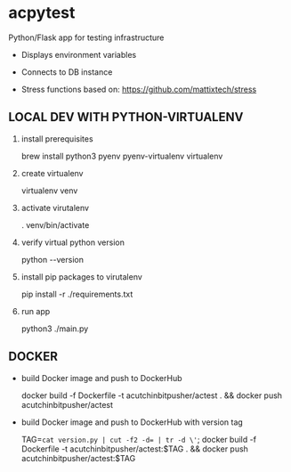 # acpytest

Python/Flask app for testing infrastructure

* Displays environment variables

* Connects to DB instance

* Stress functions based on: https://github.com/mattixtech/stress

## LOCAL DEV WITH PYTHON-VIRTUALENV

1. install prerequisites

    brew install python3 pyenv pyenv-virtualenv virtualenv

1. create virtualenv

    virtualenv venv

1. activate virutalenv

    . venv/bin/activate

1. verify virtual python version

    python --version

1. install pip packages to virutalenv

    pip install -r ./requirements.txt

1. run app

    python3 ./main.py


##  DOCKER

* build Docker image and push to DockerHub

    docker build -f Dockerfile -t acutchinbitpusher/actest . && docker push acutchinbitpusher/actest

* build Docker image and push to DockerHub with version tag

    TAG=`cat version.py | cut -f2 -d= | tr -d \'`; docker build -f Dockerfile -t acutchinbitpusher/actest:$TAG . && docker push acutchinbitpusher/actest:$TAG
